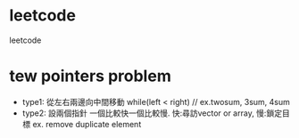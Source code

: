 # leetcode
leetcode

# tew pointers problem
* type1: 從左右兩邊向中間移動 while(left < right) // ex.twosum, 3sum, 4sum
* type2: 設兩個指針 一個比較快一個比較慢. 快:尋訪vector or array, 慢:鎖定目標  ex. remove duplicate element
